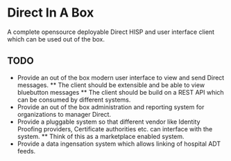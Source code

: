Direct In A Box
===============

A complete opensource deployable Direct HISP and user interface client which can be used out of the box.

TODO
----
* Provide an out of the box modern user interface to view and send Direct messages.
** The client should be extensible and be able to view bluebutton messages
** The client should be build on a REST API which can be consumed by different systems.
* Provide an out of the box administration and reporting system for organizations to manager Direct.
* Provide a pluggable system so that different vendor like Identity Proofing providers, Certificate authorities etc. can interface with the system.
** Think of this as a marketplace enabled system.
* Provide a data ingensation system which allows linking of hospital ADT feeds.
